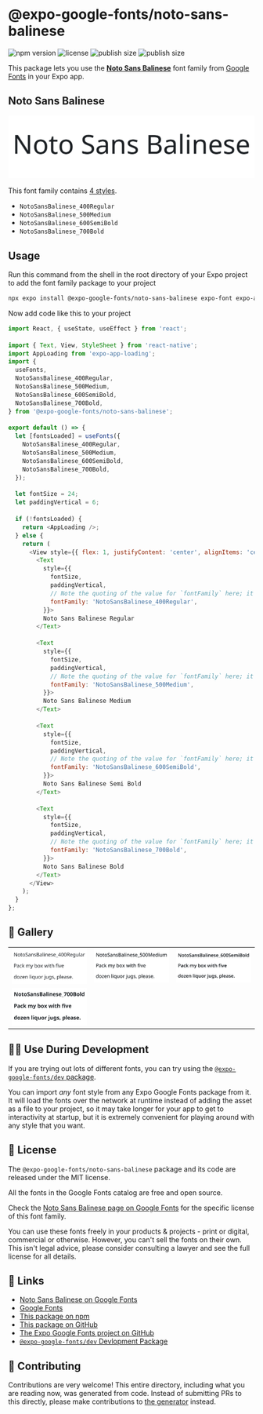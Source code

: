 # @expo-google-fonts/noto-sans-balinese

![npm version](https://flat.badgen.net/npm/v/@expo-google-fonts/noto-sans-balinese)
![license](https://flat.badgen.net/github/license/expo/google-fonts)
![publish size](https://flat.badgen.net/packagephobia/install/@expo-google-fonts/noto-sans-balinese)
![publish size](https://flat.badgen.net/packagephobia/publish/@expo-google-fonts/noto-sans-balinese)

This package lets you use the [**Noto Sans Balinese**](https://fonts.google.com/specimen/Noto+Sans+Balinese) font family from [Google Fonts](https://fonts.google.com/) in your Expo app.

## Noto Sans Balinese

![Noto Sans Balinese](./font-family.png)

This font family contains [4 styles](#-gallery).

- `NotoSansBalinese_400Regular`
- `NotoSansBalinese_500Medium`
- `NotoSansBalinese_600SemiBold`
- `NotoSansBalinese_700Bold`

## Usage

Run this command from the shell in the root directory of your Expo project to add the font family package to your project
```sh
npx expo install @expo-google-fonts/noto-sans-balinese expo-font expo-app-loading
```

Now add code like this to your project
```js
import React, { useState, useEffect } from 'react';

import { Text, View, StyleSheet } from 'react-native';
import AppLoading from 'expo-app-loading';
import {
  useFonts,
  NotoSansBalinese_400Regular,
  NotoSansBalinese_500Medium,
  NotoSansBalinese_600SemiBold,
  NotoSansBalinese_700Bold,
} from '@expo-google-fonts/noto-sans-balinese';

export default () => {
  let [fontsLoaded] = useFonts({
    NotoSansBalinese_400Regular,
    NotoSansBalinese_500Medium,
    NotoSansBalinese_600SemiBold,
    NotoSansBalinese_700Bold,
  });

  let fontSize = 24;
  let paddingVertical = 6;

  if (!fontsLoaded) {
    return <AppLoading />;
  } else {
    return (
      <View style={{ flex: 1, justifyContent: 'center', alignItems: 'center' }}>
        <Text
          style={{
            fontSize,
            paddingVertical,
            // Note the quoting of the value for `fontFamily` here; it expects a string!
            fontFamily: 'NotoSansBalinese_400Regular',
          }}>
          Noto Sans Balinese Regular
        </Text>

        <Text
          style={{
            fontSize,
            paddingVertical,
            // Note the quoting of the value for `fontFamily` here; it expects a string!
            fontFamily: 'NotoSansBalinese_500Medium',
          }}>
          Noto Sans Balinese Medium
        </Text>

        <Text
          style={{
            fontSize,
            paddingVertical,
            // Note the quoting of the value for `fontFamily` here; it expects a string!
            fontFamily: 'NotoSansBalinese_600SemiBold',
          }}>
          Noto Sans Balinese Semi Bold
        </Text>

        <Text
          style={{
            fontSize,
            paddingVertical,
            // Note the quoting of the value for `fontFamily` here; it expects a string!
            fontFamily: 'NotoSansBalinese_700Bold',
          }}>
          Noto Sans Balinese Bold
        </Text>
      </View>
    );
  }
};

```

## 🔡 Gallery


||||
|-|-|-|
|![NotoSansBalinese_400Regular](./NotoSansBalinese_400Regular.ttf.png)|![NotoSansBalinese_500Medium](./NotoSansBalinese_500Medium.ttf.png)|![NotoSansBalinese_600SemiBold](./NotoSansBalinese_600SemiBold.ttf.png)||
|![NotoSansBalinese_700Bold](./NotoSansBalinese_700Bold.ttf.png)||||


## 👩‍💻 Use During Development

If you are trying out lots of different fonts, you can try using the [`@expo-google-fonts/dev` package](https://github.com/expo/google-fonts/tree/master/font-packages/dev#readme).

You can import *any* font style from any Expo Google Fonts package from it. It will load the fonts
over the network at runtime instead of adding the asset as a file to your project, so it may take longer
for your app to get to interactivity at startup, but it is extremely convenient
for playing around with any style that you want.

## 📖 License

The `@expo-google-fonts/noto-sans-balinese` package and its code are released under the MIT license.

All the fonts in the Google Fonts catalog are free and open source.

Check the [Noto Sans Balinese page on Google Fonts](https://fonts.google.com/specimen/Noto+Sans+Balinese) for the specific license of this font family.

You can use these fonts freely in your products & projects - print or digital, commercial or otherwise. However, you can't sell the fonts on their own. This isn't legal advice, please consider consulting a lawyer and see the full license for all details.

## 🔗 Links

- [Noto Sans Balinese on Google Fonts](https://fonts.google.com/specimen/Noto+Sans+Balinese)
- [Google Fonts](https://fonts.google.com/)
- [This package on npm](https://www.npmjs.com/package/@expo-google-fonts/noto-sans-balinese)
- [This package on GitHub](https://github.com/expo/google-fonts/tree/master/font-packages/noto-sans-balinese)
- [The Expo Google Fonts project on GitHub](https://github.com/expo/google-fonts)
- [`@expo-google-fonts/dev` Devlopment Package](https://github.com/expo/google-fonts/tree/master/font-packages/dev)

## 🤝 Contributing

Contributions are very welcome! This entire directory, including what you are reading now, was generated from code. Instead of submitting PRs to this directly, please make contributions to [the generator](https://github.com/expo/google-fonts/tree/master/packages/generator) instead.
